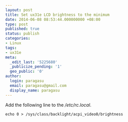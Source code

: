 ```yaml
---
layout: post
title: Set ux31e LCD brightness to the minimum
date: 2014-06-08 08:53:44.000000000 +08:00
type: post
published: true
status: publish
categories:
- Linux
tags:
- ux31e
meta:
  _edit_last: '5225680'
  _publicize_pending: '1'
  geo_public: '0'
author:
  login: paragasu
  email: paragasu@gmail.com
  display_name: paragasu
---
```

Add the following line to the _/etc/rc.local_.  

    echo 0 > /sys/class/backlight/acpi_video0/brightness  

